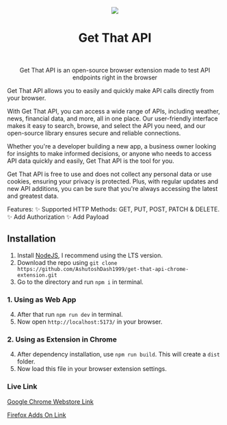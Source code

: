 
<div align="center">
    <img src="https://github.com/AshutoshDash1999/get-that-api-browser-extension/assets/46455250/e1f94ebf-9011-41fd-a4a6-5a14d55dfe1c">
</div>

<h1 align="center">Get That API</h1>
<br/>

<p align="center">Get That API is an open-source browser extension made to test API endpoints right in the browser</p>

Get That API allows you to easily and quickly make API calls directly from your browser.

With Get That API, you can access a wide range of APIs, including weather, news, financial data, and more, all in one place. Our user-friendly interface makes it easy to search, browse, and select the API you need, and our open-source library ensures secure and reliable connections.

Whether you're a developer building a new app, a business owner looking for insights to make informed decisions, or anyone who needs to access API data quickly and easily, Get That API is the tool for you.

Get That API is free to use and does not collect any personal data or use cookies, ensuring your privacy is protected. Plus, with regular updates and new API additions, you can be sure that you're always accessing the latest and greatest data.

Features:
✨ Supported HTTP Methods: GET, PUT, POST, PATCH & DELETE.
✨ Add Authorization
✨ Add Payload

## Installation

1. Install [NodeJS](https://nodejs.org/en/), I recommend using the LTS version.
2. Download the repo using `git clone https://github.com/AshutoshDash1999/get-that-api-chrome-extension.git`
3. Go to the directory and run `npm i` in terminal.

### 1. Using as Web App

4. After that run `npm run dev` in terminal.
5. Now open `http://localhost:5173/` in your browser.

### 2. Using as Extension in Chrome

4. After dependency installation, use `npm run build`. This will create a `dist` folder.
5. Now load this file in your browser extension settings. 

### Live Link

[Google Chrome Webstore Link](https://chrome.google.com/webstore/detail/get-that-api/dogjkacjoihbjjhmdnpoidblknfaocao)

[Firefox Adds On Link](https://addons.mozilla.org/en-US/firefox/addon/get-that-api/)
